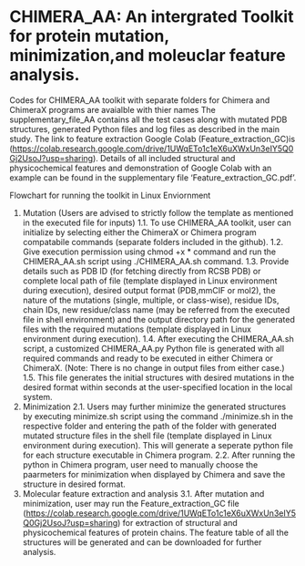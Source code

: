 # CHIMERA_AA: An intergrated Toolkit for protein mutation, minimization,and moleuclar feature analysis. 
Codes for CHIMERA_AA toolkit with separate folders for Chimera and ChimeraX programs are avaialble with thier names
The supplementary_file_AA contains all the test cases along with mutated PDB structures, generated Python files and log files as described in the main study. 
The link to feature extraction Google Colab (Feature_extraction_GC)is (https://colab.research.google.com/drive/1UWqETo1c1eX6uXWxUn3eIY5Q0Gj2UsoJ?usp=sharing).
Details of all included structural and physicochemical features and demonstration of Google Colab with an example can be found in the supplementary file ‘Feature_extraction_GC.pdf’.

Flowchart for running the toolkit in Linux Enviornment
1. Mutation
(Users are advised to strictly follow the template as mentioned in the executed file for inputs)
  1.1. To use CHIMERA_AA  toolkit, user can initialize by selecting either the ChimeraX or Chimera program compatabile commands (separate folders included in the github).
  1.2. Give execution permission using chmod +x * command and run the CHIMERA_AA.sh script using ./CHIMERA_AA.sh command.
  1.3. Provide details such as PDB ID (for fetching directly from RCSB PDB) or complete local path of file (template displayed in Linux environment during execution), desired output format (PDB,mmCIF or mol2), the nature of the mutations (single, multiple, or class-wise), residue IDs, chain IDs, new residue/class name (may be referred from the executed file in shell environment) and the output directory path for the generated files with the required mutations (template displayed in Linux environment during execution).
  1.4. After executing the CHIMERA_AA.sh script, a customized CHIMERA_AA.py Python file is generated with all required commands and ready to be executed in either Chimera or ChimeraX. (Note: There is no change in output files from either case.) 
  1.5. This file generates the initial structures with desired mutations in the desired format within seconds at the user-specified location in the local system.
2. Minimization
  2.1. Users may further minimize the generated structures by executing minimize.sh script using the command ./minimize.sh in the respective folder and entering the path of the folder with generated mutated structure files in the shell file (template displayed in Linux environment during execution). This will generate a seperate python file for each structure executable in Chimera program.
  2.2. After running the python in Chimera program, user need to manually choose the paarmeters for minimization when displayed by Chimera and save the structure in desired format.
3. Molecular feature extraction and analysis
  3.1. After mutation and minimization, user may run the Feature_extraction_GC file (https://colab.research.google.com/drive/1UWqETo1c1eX6uXWxUn3eIY5Q0Gj2UsoJ?usp=sharing) for extraction of structural and physicochemical features of protein chains. The feature table of all the structures will be generated and can be downloaded for further analysis.
